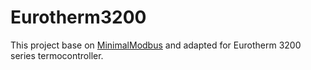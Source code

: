 # Eurotherm3200

This project base on [MinimalModbus](https://github.com/SarathM1/modbus.git) and adapted for Eurotherm 3200 series termocontroller.


